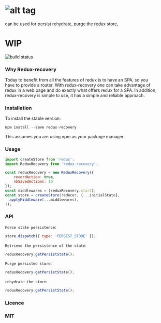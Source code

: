 # ![alt tag](http://i.imgur.com/mVqUtca.png)
can be used for persist rehydrate, purge the redux store,
# WIP
![build status](https://travis-ci.org/hajjiTarik/redux-recovery.svg?branch=master)
### Why Redux-recovery
Today to benefit from all the features of redux is to have an SPA, so you have to provide a router. With redux-recovery one can take advantage of redux in a web page and do exactly what offers redux for a SPA. In addition, redux-recovery is simple to use, it has a simple and reliable approach.

### Installation
To install the stable version:

```js
npm install --save redux-recovery
```
This assumes you are using npm as your package manager.


### Usage

```js
import createStore from 'redux';
import ReduxRecovery from 'redux-recovery';

const reduxRecovery = new ReduxRecovery({
    recordAction: true,
    nbSavedActions: 10
});
const middlewares = [reduxRecovery.start];
const store = createStore(reducer, {...initialState}, 
  applyMiddleware(...middlewares),
));
```


### API

`Force state persistence`: 
```js 
store.dispatch({ type: 'PERSIST_STORE' });
```

`Retrieve the persistence of the state`:
```js
reduxRecovery.getPersistState();
```

`Purge persisted store`:
```js  
reduxRecovery.getPersistState();
```

`rehydrate the store`:
```js  
reduxRecovery.getPersistState();
```

### Licence

### MIT
